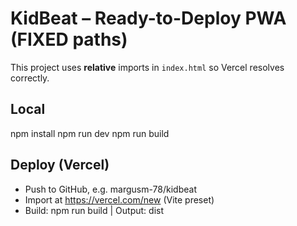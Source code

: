 # KidBeat – Ready-to-Deploy PWA (FIXED paths)

This project uses **relative** imports in `index.html` so Vercel resolves correctly.

## Local
npm install
npm run dev
npm run build

## Deploy (Vercel)
- Push to GitHub, e.g. margusm-78/kidbeat
- Import at https://vercel.com/new (Vite preset)
- Build: npm run build | Output: dist
